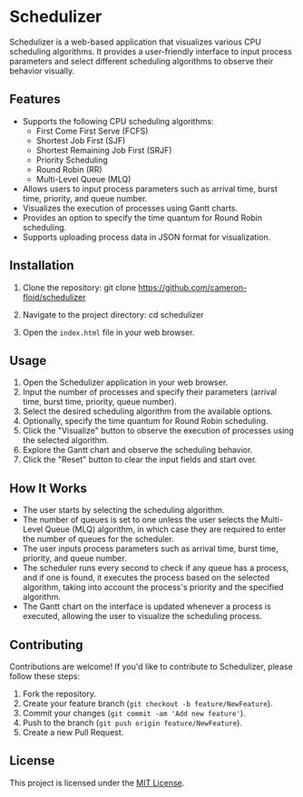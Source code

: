 # Schedulizer

Schedulizer is a web-based application that visualizes various CPU scheduling algorithms. It provides a user-friendly interface to input process parameters and select different scheduling algorithms to observe their behavior visually.

## Features

- Supports the following CPU scheduling algorithms:
  - First Come First Serve (FCFS)
  - Shortest Job First (SJF)
  - Shortest Remaining Job First (SRJF)
  - Priority Scheduling
  - Round Robin (RR)
  - Multi-Level Queue (MLQ)
- Allows users to input process parameters such as arrival time, burst time, priority, and queue number.
- Visualizes the execution of processes using Gantt charts.
- Provides an option to specify the time quantum for Round Robin scheduling.
- Supports uploading process data in JSON format for visualization.

## Installation

1. Clone the repository:
git clone https://github.com/cameron-floid/schedulizer


2. Navigate to the project directory:
cd schedulizer


3. Open the `index.html` file in your web browser.

## Usage

1. Open the Schedulizer application in your web browser.
2. Input the number of processes and specify their parameters (arrival time, burst time, priority, queue number).
3. Select the desired scheduling algorithm from the available options.
4. Optionally, specify the time quantum for Round Robin scheduling.
5. Click the "Visualize" button to observe the execution of processes using the selected algorithm.
6. Explore the Gantt chart and observe the scheduling behavior.
7. Click the "Reset" button to clear the input fields and start over.

## How It Works

- The user starts by selecting the scheduling algorithm.
- The number of queues is set to one unless the user selects the Multi-Level Queue (MLQ) algorithm, in which case they are required to enter the number of queues for the scheduler.
- The user inputs process parameters such as arrival time, burst time, priority, and queue number.
- The scheduler runs every second to check if any queue has a process, and if one is found, it executes the process based on the selected algorithm, taking into account the process's priority and the specified algorithm.
- The Gantt chart on the interface is updated whenever a process is executed, allowing the user to visualize the scheduling process.

## Contributing

Contributions are welcome! If you'd like to contribute to Schedulizer, please follow these steps:

1. Fork the repository.
2. Create your feature branch (`git checkout -b feature/NewFeature`).
3. Commit your changes (`git commit -am 'Add new feature'`).
4. Push to the branch (`git push origin feature/NewFeature`).
5. Create a new Pull Request.

## License

This project is licensed under the [MIT License](LICENSE).
